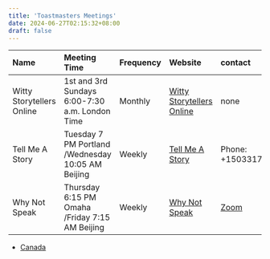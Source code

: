 ```yaml
---
title: 'Toastmasters Meetings'
date: 2024-06-27T02:15:32+08:00
draft: false
---
```


| Name    | Meeting Time                                      | Frequency |Website | contact |
| :-------- |:--------------------------------------------------| :------ | :------- | :------ |
| Witty Storytellers Online  | 1st and 3rd Sundays 6:00-7:30 a.m. London Time    | Monthly|[Witty Storytellers Online](https://www.toastmasters.org/Find-a-Club/05618837-witty-storytellers-online) |none| 
| Tell Me A Story | Tuesday 7 PM Portland /Wednesday 10:05 AM Beijing | Weekly |[Tell Me A Story](https://6869.toastmastersclubs.org/directions.html) |Phone: +15033170322 |
| Why Not Speak  | Thursday 6:15 PM Omaha /Friday 7:15 AM Beijing    |Weekly |[Why Not Speak](https://3222923.toastmastersclubs.org/)| [Zoom](https://bit.ly/YNotSpeak)|


 - [Canada](https://www.toastmasters.org/Find-a-Club/00009307)



